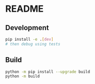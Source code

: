 # README

## Development

```bash
pip install -e .[dev]
# then debug using tests
```

## Build

```sh
python -m pip install --upgrade build
python -m build
```
